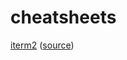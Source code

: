 # cheatsheets

[iterm2](./iterm2.md) ([source](https://gist.github.com/squarism/ae3613daf5c01a98ba3a))

